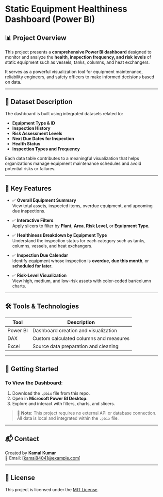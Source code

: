 # Static Equipment Healthiness Dashboard (Power BI)

## 📊 Project Overview

This project presents a **comprehensive Power BI dashboard** designed to monitor and analyze the **health, inspection frequency, and risk levels** of static equipment such as vessels, tanks, columns, and heat exchangers.

It serves as a powerful visualization tool for equipment maintenance, reliability engineers, and safety officers to make informed decisions based on data.

---

## 📁 Dataset Description

The dashboard is built using integrated datasets related to:

- **Equipment Type & ID**
- **Inspection History**
- **Risk Assessment Levels**
- **Next Due Dates for Inspection**
- **Health Status**
- **Inspection Types and Frequency**

Each data table contributes to a meaningful visualization that helps organizations manage equipment maintenance schedules and avoid potential risks or failures.

---

## 📌 Key Features

- ✅ **Overall Equipment Summary**  
  View total assets, inspected items, overdue equipment, and upcoming due inspections.

- ✅ **Interactive Filters**  
  Apply slicers to filter by **Plant**, **Area**, **Risk Level**, or **Equipment Type**.

- ✅ **Healthiness Breakdown by Equipment Type**  
  Understand the inspection status for each category such as tanks, columns, vessels, and heat exchangers.

- ✅ **Inspection Due Calendar**  
  Identify equipment whose inspection is **overdue**, **due this month**, or **scheduled for later**.

- ✅ **Risk-Level Visualization**  
  View high, medium, and low-risk assets with color-coded bar/column charts.

---

## 🛠 Tools & Technologies

| Tool            | Description                         |
|-----------------|-------------------------------------|
| Power BI        | Dashboard creation and visualization |
| DAX             | Custom calculated columns and measures |
| Excel           | Source data preparation and cleaning |


---

## 🚀 Getting Started

### To View the Dashboard:
1. Download the `.pbix` file from this repo.
2. Open in **Microsoft Power BI Desktop**.
3. Explore and interact with filters, charts, and slicers.

> 📎 **Note:** This project requires no external API or database connection. All data is local and integrated within the `.pbix` file.

---

## 📬 Contact

Created by **Kamal Kumar**  
📧 Email: [kamal84041@example.com]  


---

## 📄 License

This project is licensed under the [MIT License](LICENSE).

